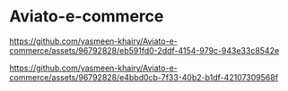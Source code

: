 # Aviato-e-commerce


https://github.com/yasmeen-khairy/Aviato-e-commerce/assets/96792828/eb591fd0-2ddf-4154-979c-943e33c8542e



https://github.com/yasmeen-khairy/Aviato-e-commerce/assets/96792828/e4bbd0cb-7f33-40b2-b1df-42107309568f

